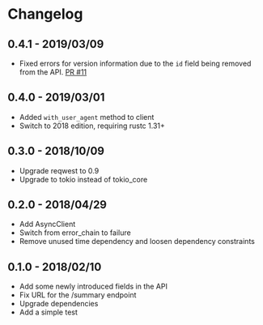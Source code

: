 # Changelog

## 0.4.1 - 2019/03/09

* Fixed errors for version information due to the `id` field being removed from the API.  [PR #11](https://github.com/theduke/crates_io_api/pull/11)

## 0.4.0 - 2019/03/01

* Added `with_user_agent` method to client
* Switch to 2018 edition, requiring rustc 1.31+

## 0.3.0 - 2018/10/09

* Upgrade reqwest to 0.9
* Upgrade to tokio instead of tokio_core

## 0.2.0 - 2018/04/29

* Add AsyncClient
* Switch from error_chain to failure
* Remove unused time dependency and loosen dependency constraints

## 0.1.0 - 2018/02/10

* Add some newly introduced fields in the API
* Fix URL for the /summary endpoint
* Upgrade dependencies
* Add a simple test
